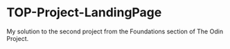 # TOP-Project-LandingPage
My solution to the second project from the Foundations section of The Odin Project.
